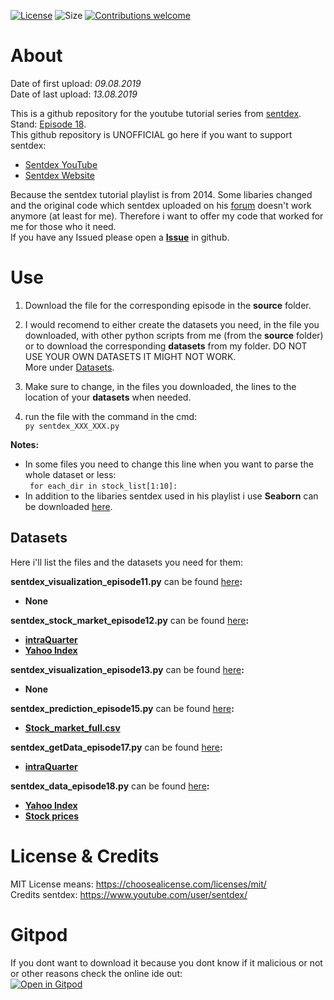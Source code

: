 [![License](https://img.shields.io/github/license/LuposX/sentdex_fixed_market_stock)](LICENSE) 
![Size](https://img.shields.io/github/repo-size/LuposX/sentdex_fixed_market_stock)
[![Contributions welcome](https://img.shields.io/badge/contributions-welcome-brightgreen.svg?style=flat)](hhttps://github.com/LuposX/sentdex_fixed_market_stock/issues/)

# About
Date of first upload: *09.08.2019*  
Date of last upload: *13.08.2019*
  
This is a github repository for the youtube tutorial series from [sentdex](https://youtu.be/URTZ2jKCgBc). Stand: [Episode 18](https://www.youtube.com/watch?v=l68b0d92AHQ&list=PLQVvvaa0QuDd0flgGphKCej-9jp-QdzZ3&index=18).   
This github repository is UNOFFICIAL
go here if you want to support sentdex:  
- [Sentdex YouTube](https://www.youtube.com/user/sentdex/)
- [Sentdex Website](https://pythonprogramming.net/)

Because the sentdex tutorial playlist is from 2014. Some libaries changed and the original code which sentdex uploaded on his [forum](https://pythonprogramming.net/) doesn't work anymore (at least for me). Therefore i want to offer my code that worked for me for those who 
it need.   
If you have any Issued please open a **[Issue](https://github.com/LuposX/sentdex_fixed_market_stock/issues/new)** in github. 
  
  
# Use
1. Download the file for the corresponding episode in the **source** folder.  
  	
2. I would recomend to either create the datasets you need, in the file you downloaded, with other python scripts from me (from the **source** folder) or to download the corresponding **datasets** from my folder. DO NOT USE YOUR OWN DATASETS IT MIGHT NOT WORK.  
More under [Datasets](#Datasets).  
  
3. Make sure to change, in the files you downloaded, the lines to the location of your **datasets** when needed.   
  
4. run the file with the command in the cmd:    
``` py sentdex_XXX_XXX.py ```    
   
**Notes:**     
- In some files you need to change this line when you want to parse the whole dataset or less:      
``` for each_dir in stock_list[1:10]:```        
- In addition to the libaries sentdex used in his playlist i use **Seaborn** can be downloaded [here](https://seaborn.pydata.org/installing.html).  
  
    
## Datasets  
Here i'll list the files and the datasets you need for them:   
  
**sentdex_visualization_episode11.py** can be found [here](https://github.com/LuposX/sentdex_fixed_market_stock/blob/master/source/sentdex_visualization_episode11.py)**:** 
- **None**    
  
**sentdex_stock_market_episode12.py** can be found [here](https://github.com/LuposX/sentdex_fixed_market_stock/blob/master/source/sentdex_stock_market_episode12.py)**:**  
- **[intraQuarter](https://pythonprogramming.net/downloads/intraQuarter.zip/)**  
- **[Yahoo Index](https://github.com/LuposX/sentdex_fixed_market_stock/blob/master/datasets/YAHOO_INDEX_GSPC.csv)** 
  
**sentdex_visualization_episode13.py** can be found [here](https://github.com/LuposX/sentdex_fixed_market_stock/blob/master/source/sentdex_visualization_episode13.py)**:**  
- **None**  
  
**sentdex_prediction_episode15.py** can be found [here](https://github.com/LuposX/sentdex_fixed_market_stock/blob/master/source/sentdex_prediction_episode15.py)**:**  
- **[Stock_market_full.csv](https://github.com/LuposX/sentdex_fixed_market_stock/blob/master/datasets/Stock_market_full.csv)**  
  
**sentdex_getData_episode17.py** can be found [here](https://github.com/LuposX/sentdex_fixed_market_stock/blob/master/source/sentdex_getData_episode17.py)**:**  
- **[intraQuarter](https://pythonprogramming.net/downloads/intraQuarter.zip/)**  
  
**sentdex_data_episode18.py** can be found [here](https://github.com/LuposX/sentdex_fixed_market_stock/blob/master/source/sentdex_data_episode18.py)**:**  
- **[Yahoo Index](https://github.com/LuposX/sentdex_fixed_market_stock/blob/master/datasets/YAHOO_INDEX_GSPC.csv)** 
- **[Stock prices](https://github.com/LuposX/sentdex_fixed_market_stock/blob/master/datasets/stock_prices.zip)**
  
  
# License & Credits
MIT License means: https://choosealicense.com/licenses/mit/  
Credits sentdex: https://www.youtube.com/user/sentdex/

# Gitpod
If you dont want to download it because you dont know if it malicious or not or other reasons check the online ide out:  
[![Open in Gitpod](https://gitpod.io/button/open-in-gitpod.svg)](https://gitpod.io/#https://github.com/LuposX/sentdex_fixed_market_stock/source)

